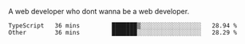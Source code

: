 A web developer who dont wanna be a web developer.

<!--START_SECTION:waka-->

```text
TypeScript   36 mins         ███████▒░░░░░░░░░░░░░░░░░   28.94 %
Other        36 mins         ███████░░░░░░░░░░░░░░░░░░   28.29 %
```

<!--END_SECTION:waka-->
